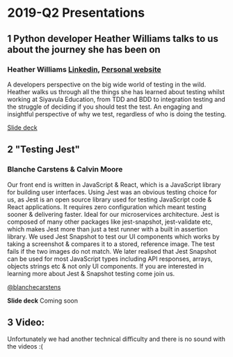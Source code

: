# 2019-Q2 Presentations

## 1 Python developer Heather Williams talks to us about the journey she has been on  

### Heather Williams [Linkedin](https://www.linkedin.com/in/heatherjwilliams/), [Personal website](https://heatherjw.github.io/)
A developers perspective on the big wide world of testing in the wild. Heather walks us through all the things she has learned about testing whilst working at Siyavula Education, from TDD and BDD to integration testing and the struggle of deciding if you should test the test. An engaging and insightful perspective of why we test, regardless of who is doing the testing. 

[Slide deck](https://docs.google.com/presentation/d/10Mite3OoqJNWwH7jMxJAtNlK8XKvSyV9aVPDiBp0-RM/edit?usp=sharing)

## 2 "Testing Jest"

### Blanche Carstens & Calvin Moore
Our front end is written in JavaScript & React, which is a JavaScript library for building user interfaces. Using Jest was an obvious testing choice for us, as Jest is an open source library used for testing JavaScript code & React applications. It requires zero configuration which meant testing sooner & delivering faster. Ideal for our microservices architecture. Jest is composed of many other packages like jest-snapshot, jest-validate etc, which makes Jest more than just a test runner with a built in assertion library. We used Jest Snapshot to test our UI components which works by taking a screenshot & compares it to a stored, reference image. The test fails if the two images do not match. We later realised that Jest Snapshot can be used for most JavaScript types including API responses, arrays, objects strings etc & not only UI components. If you are interested in learning more about Jest & Snapshot testing come join us.

[@blanchecarstens](https://twitter.com/BlancheCarstens)

**Slide deck** Coming soon

## 3 Video:
Unfortunately we had another technical difficulty and there is no sound with the videos :( 
